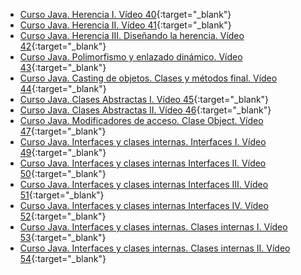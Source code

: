 - [Curso Java. Herencia I. Vídeo 40](https://youtu.be/wqoyQ3BxK4A){:target="_blank"}
- [Curso Java. Herencia II. Vídeo 41](https://youtu.be/rEOFpdI3HY0){:target="_blank"}
- [Curso Java. Herencia III. Diseñando la herencia. Vídeo 42](https://youtu.be/3g_3cbH97cs){:target="_blank"}
- [Curso Java. Polimorfismo y enlazado dinámico. Vídeo 43](https://youtu.be/sdJgcMaazmI){:target="_blank"}
- [Curso Java. Casting de objetos. Clases y métodos final. Vídeo 44](https://youtu.be/gmceMV8CqSs){:target="_blank"}
- [Curso Java. Clases Abstractas I. Vídeo 45](https://youtu.be/ztpYmmecfQs){:target="_blank"}
- [Curso Java. Clases Abstractas II. Vídeo 46](https://youtu.be/LDZUBY0mxv8){:target="_blank"}
- [Curso Java. Modificadores de acceso. Clase Object. Vídeo 47](https://youtu.be/eQWnegzD6ug){:target="_blank"}
- [Curso Java. Interfaces y clases internas. Interfaces I. Vídeo 49](https://youtu.be/8xF_BSpSATw){:target="_blank"}
- [Curso Java. Interfaces y clases internas Interfaces II. Vídeo 50](https://youtu.be/59Tpg7XbIEo){:target="_blank"}
- [Curso Java. Interfaces y clases internas Interfaces III. Vídeo 51](https://youtu.be/MTdly6e-jPU){:target="_blank"}
- [Curso Java. Interfaces y clases internas Interfaces IV. Vídeo 52](https://youtu.be/0fifCsOYbXw){:target="_blank"}
- [Curso Java. Interfaces y clases internas. Clases internas I. Vídeo 53](https://youtu.be/rQS5P63GTU8){:target="_blank"}
- [Curso Java. Interfaces y clases internas. Clases internas II. Vídeo 54](https://youtu.be/dA5pIY4Na_0){:target="_blank"}
